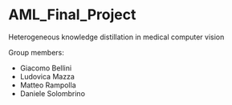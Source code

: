 # AML_Final_Project
Heterogeneous knowledge distillation in medical computer vision

Group members:
- Giacomo Bellini
- Ludovica Mazza
- Matteo Rampolla
- Daniele Solombrino
